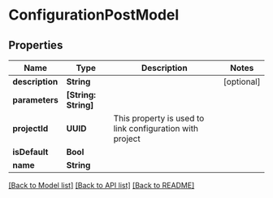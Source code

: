# ConfigurationPostModel

## Properties
Name | Type | Description | Notes
------------ | ------------- | ------------- | -------------
**description** | **String** |  | [optional] 
**parameters** | **[String: String]** |  | 
**projectId** | **UUID** | This property is used to link configuration with project | 
**isDefault** | **Bool** |  | 
**name** | **String** |  | 

[[Back to Model list]](../README.md#documentation-for-models) [[Back to API list]](../README.md#documentation-for-api-endpoints) [[Back to README]](../README.md)


